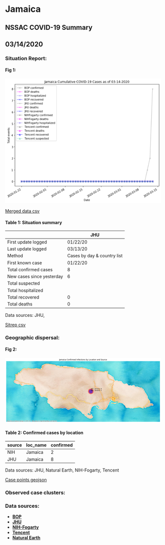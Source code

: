 # Jamaica
## NSSAC COVID-19 Summary
## 03/14/2020



### Situation Report:
#### Fig 1:
![Jamaica cases](../merged_histories/Jamaica_merged_histories.png)

[Merged data csv](https://github.com/SchlittDataSci/SchlittDataSci.github.io/blob/master/data/tables/Jamaica_merged_daily.csv)

#### Table 1: Situation summary


|                           | JHU                         |
|---------------------------|-----------------------------|
| First update logged       | 01/22/20                    |
| Last update logged        | 03/13/20                    |
| Method                    | Cases by day & country list |
| First known case          | 01/22/20                    |
| Total confirmed cases     | 8                           |
| New cases since yesterday | 6                           |
| Total suspected           |                             |
| Total hospitalized        |                             |
| Total recovered           | 0                           |
| Total deaths              | 0                           |

Data sources: JHU, 


[Sitrep csv](https://github.com/SchlittDataSci/SchlittDataSci.github.io/blob/master/data/tables/Jamaica_sitrep.csv)

### Geographic dispersal:
#### Fig 2:
![Jamaica mapped](../case_locs/Jamaica_case_locs.png)

#### Table 2: Confirmed cases by location


| source   | loc_name   |   confirmed |
|----------|------------|-------------|
| NIH      | Jamaica    |           2 |
| JHU      | Jamaica    |           8 |

Data sources: JHU, Natural Earth, NIH-Fogarty, Tencent


[Case points geojson](https://github.com/SchlittDataSci/SchlittDataSci.github.io/blob/master/data/shapes/Jamaica_case_locs.geojson)

### Observed case clusters:
### Data sources:
* **[BOP](https://github.com/beoutbreakprepared/nCoV2019)**
* **[JHU](https://github.com/CSSEGISandData/COVID-19)** 
* **[NIH-Fogarty](https://docs.google.com/spreadsheets/d/1jS24DjSPVWa4iuxuD4OAXrE3QeI8c9BC1hSlqr-NMiU/edit#gid=1187587451)** 
* **[Tencent](https://news.qq.com/zt2020/page/feiyan.htm)**
* **[Natural Earth](https://www.naturalearthdata.com/forums/forum/natural-earth-map-data/cultural-vectors/admin-1-states-provinces-and-their-boundaries/)**

<!-- Global site tag (gtag.js) - Google Analytics -->
<script async src="https://www.googletagmanager.com/gtag/js?id=UA-158816269-1"></script>
<script>
  window.dataLayer = window.dataLayer || [];
  function gtag(){dataLayer.push(arguments);}
  gtag('js', new Date());

  gtag('config', 'UA-158816269-1');
</script>